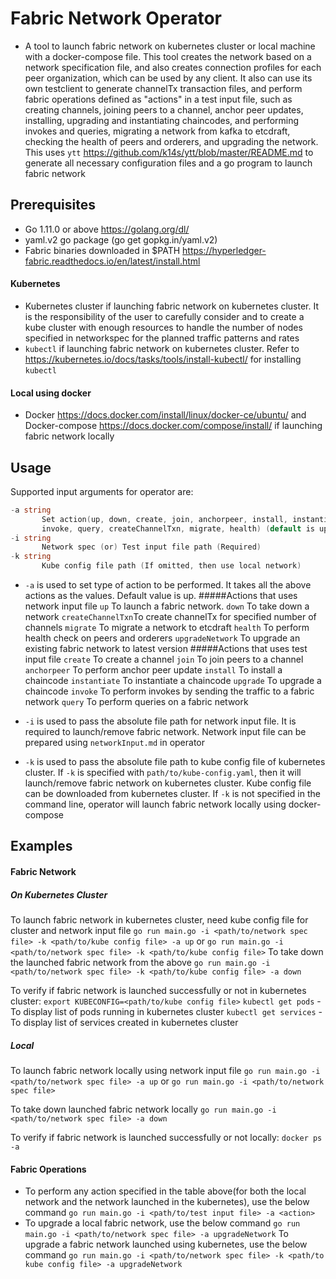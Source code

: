 # Fabric Network Operator

- A tool to launch fabric network on kubernetes cluster or local machine with a docker-compose
file. This tool creates the network based on a network specification file, and also creates connection profiles for each peer organization, which can be used by any client. It also can use its own testclient to generate channelTx transaction files, and perform fabric operations defined as "actions" in a test input file, such as creating channels, joining peers to a channel, anchor peer updates, installing, upgrading
and instantiating chaincodes, and performing invokes and queries, migrating a network from kafka to etcdraft, checking the health of peers and orderers, and upgrading the network. This uses `ytt` 
<https://github.com/k14s/ytt/blob/master/README.md> to generate all necessary configuration files 
and a go program to launch fabric network

## Prerequisites

- Go 1.11.0 or above <https://golang.org/dl/>
- yaml.v2 go package (go get gopkg.in/yaml.v2)
- Fabric binaries downloaded in $PATH <https://hyperledger-fabric.readthedocs.io/en/latest/install.html>

#### Kubernetes

- Kubernetes cluster if launching fabric network on kubernetes cluster. It is the responsibility
of the user to carefully consider and to create a kube cluster with enough resources to handle
the number of nodes specified in networkspec for the planned traffic patterns and rates
- `kubectl` if launching fabric network on kubernetes cluster. Refer to
<https://kubernetes.io/docs/tasks/tools/install-kubectl/> for installing `kubectl`

#### Local using docker

- Docker <https://docs.docker.com/install/linux/docker-ce/ubuntu/> and Docker-compose
<https://docs.docker.com/compose/install/> if launching fabric network locally

## Usage

Supported input arguments for operator are:

```go
-a string
       Set action(up, down, create, join, anchorpeer, install, instantiate, upgrade, 
	   invoke, query, createChannelTxn, migrate, health) (default is up)
-i string
       Network spec (or) Test input file path (Required)
-k string
       Kube config file path (If omitted, then use local network)
```

- `-a` is used to set type of action to be performed. It takes all the above actions as the values. Default value is up.
#####Actions that uses network input file
		`up`		 			  To launch a fabric network.
		`down`				   To take down a network
		`createChannelTxn`To create channelTx for specified number of channels
		`migrate` 			   To migrate a network to etcdraft
		`health`				   To perform health check on peers and orderers
		`upgradeNetwork`   To upgrade an existing fabric network to latest version
#####Actions that uses test input file
		`create`			      To create a channel
		`join`					  To join peers to a channel
		`anchorpeer`		  To perform anchor peer update
		`install`				   To install a chaincode
		`instantiate`		    To instantiate a chaincode
		`upgrade`			   To upgrade a chaincode
		`invoke`				  To perform invokes by sending the traffic to a fabric network
		`query`				   To perform queries on a fabric network

- `-i` is used to pass the absolute file path for network input file. It is required
to launch/remove fabric network. Network input file can be prepared using `networkInput.md`
in operator
- `-k` is used to pass the absolute file path to kube config file of kubernetes cluster.
If `-k` is specified with `path/to/kube-config.yaml`, then it will launch/remove
fabric network on kubernetes cluster. Kube config file can be downloaded from kubernetes
cluster. If `-k` is not specified in the command line, operator will launch fabric
network locally using docker-compose

## Examples
#### Fabric Network
##### On Kubernetes Cluster

To launch fabric network in kubernetes cluster, need kube config file for cluster
and network input file
```go run main.go -i <path/to/network spec file> -k <path/to/kube config file> -a up``` or
```go run main.go -i <path/to/network spec file> -k <path/to/kube config file>```
To take down the launched fabric network from the above
```go run main.go -i <path/to/network spec file> -k <path/to/kube config file> -a down```

To verify if fabric network is launched successfully or not in kubernetes cluster:
```export KUBECONFIG=<path/to/kube config file>```
```kubectl get pods``` - To display list of pods running in kubernetes cluster
```kubectl get services``` - To display list of services created in kubernetes cluster

##### Local

To launch fabric network locally using network input file
```go run main.go -i <path/to/network spec file> -a up``` or
```go run main.go -i <path/to/network spec file>```

To take down launched fabric network locally
```go run main.go -i <path/to/network spec file> -a down```

To verify if fabric network is launched successfully or not locally:
```docker ps -a```

#### Fabric Operations

- To perform any action specified in the table above(for both the local network and the network launched in the kubernetes), use the below command
```go run main.go -i <path/to/test input file> -a <action>```
- To upgrade a local fabric network, use the below command
```go run main.go -i <path/to/network spec file> -a upgradeNetwork``` 
To upgrade a fabric network launched using kubernetes, use the below command
```go run main.go -i <path/to/network spec file> -k <path/to kube config file> -a upgradeNetwork```
